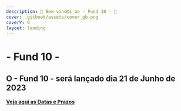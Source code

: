 ```yaml
---
description: 🚀 Bem-vind@s ao - Fund 10 - 🎉
cover: .gitbook/assets/cover_gb.png
coverY: 0
layout: landing
---
```


# - Fund 10 -

## **O - Fund 10 - será lançado dia 21 de Junho de 2023**

[**Veja aqui as Datas e Prazos**](fund-10-1/apresentacoes/fund10-datas-e-prazos.md)
